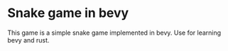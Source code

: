 # Snake game in bevy

This game is a simple snake game implemented in bevy.
Use for learning bevy and rust.
